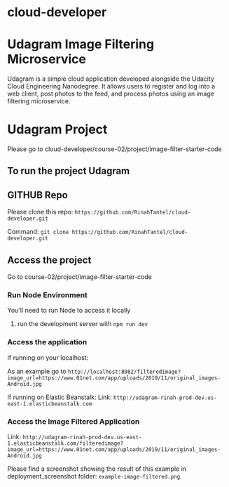 # cloud-developer

# Udagram Image Filtering Microservice

Udagram is a simple cloud application developed alongside the Udacity Cloud Engineering Nanodegree. It allows users to register and log into a web client, post photos to the feed, and process photos using an image filtering microservice.

# Udagram Project

Please go to cloud-developer/course-02/project/image-filter-starter-code

## To run the project Udagram

## GITHUB Repo

Please clone this repo: `https://github.com/RinahTantel/cloud-developer.git`

Command: `git clone https://github.com/RinahTantel/cloud-developer.git`

## Access the project
Go to course-02/project/image-filter-starter-code

### Run Node Environment

You'll need to run Node to access it locally

1. run the development server with `npm run dev`


### Access the application

If running on your localhost:

As an example go to `http://localhost:8082/filteredimage?image_url=https://www.01net.com/app/uploads/2019/11/original_images-Android.jpg`

If running on Elastic Beanstalk:
Link: `http://udagram-rinah-prod-dev.us-east-1.elasticbeanstalk.com`

### Access the Image Filtered Application

Link: `http://udagram-rinah-prod-dev.us-east-1.elasticbeanstalk.com/filteredimage?image_url=https://www.01net.com/app/uploads/2019/11/original_images-Android.jpg`

Please find a screenshot showing the result of this example in deployment_screenshot folder: `example-image-filtered.png`


